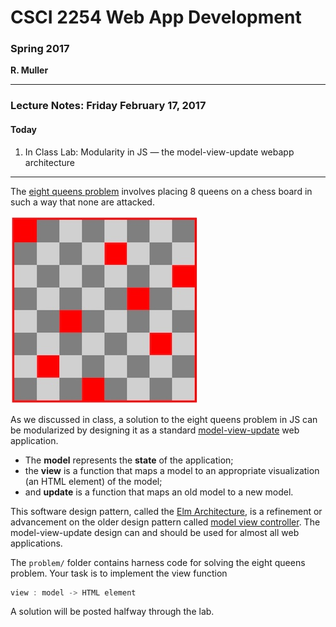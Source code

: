 # CSCI 2254 Web App Development

### Spring 2017

**R. Muller**

------

### Lecture Notes: Friday February 17, 2017

#### Today

1. In Class Lab: Modularity in JS — the model-view-update webapp architecture

------
The [eight queens problem](https://en.wikipedia.org/wiki/Eight_queens_puzzle) involves placing 8 queens on a chess board in such a way that none are attacked. 

![queens](./problem/img/queens.jpg)

As we discussed in class, a solution to the eight queens problem in JS can be modularized by designing it as a standard [model-view-update](https://guide.elm-lang.org/architecture/) web application. 

+ The **model** represents the **state** of the application;
+ the **view** is a function that maps a model to an appropriate visualization (an HTML element) of the model;
+ and **update** is a function that maps an old model to a new model.

This software design pattern, called the [Elm Architecture](https://guide.elm-lang.org/architecture/), is a refinement or advancement on the older design pattern called [model view controller](https://en.wikipedia.org/wiki/Model%E2%80%93view%E2%80%93controller). The model-view-update design can and should be used for almost all web applications.

The `problem/` folder contains harness code for solving the eight queens problem. Your task is to implement the view function

```javascript
view : model -> HTML element
```

A solution will be posted halfway through the lab.